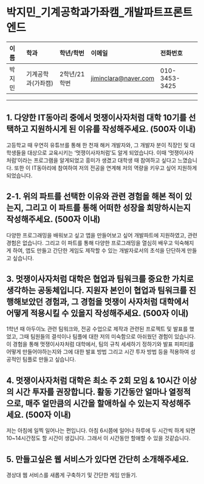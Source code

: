# 박지민_기계공학과가좌캠_개발파트프론트엔드

|이름|학과|학년/학번|이메일|전화번호
|:-|:-|:-|:-|:-|
|박지민|기계공학과(가좌캠)|2학년/21학번|jiminclara@naver.com|010-3453-3425|

---
## 1. 다양한 IT동아리 중에서 멋쟁이사자처럼 대학 10기를 선택하고 지원하시게 된 이유를 작성해주세요. (500자 이내)
고등학교 때 우연히 유튜브를 통해 한 천재 해커 개발자와, 그 개발자 분이 직장인 및 대학생들을 대상으로 교육시키는 ‘멋쟁이사자처럼’도 알게 되었습니다. 이때 ‘멋쟁이사자처럼’이라는 프로그램을 알게되었고 흥미가 생겼고 대학생 때 참여하고 싶다고 느꼈습니다. 또한 이 IT동아리에 참여하여 저의 전공을 연계해 저의 역량을 키우고 싶어 지원하게 되었습니다. 

## 2-1. 위의 파트를 선택한 이유와 관련 경험을 해본 적이 있는지, 그리고 이 파트를 통해 어떠한 성장을 희망하시는지 작성해주세요. (500자 이내)
다양한 프로그래밍을 배워보고 싶고 앱을 만들어보고 싶어 개발파트에 지원하였고, 관련 경험은 없습니다. 그리고 이 파트를 통해 다양한 프로그래밍을 열심히 배우고 익숙해지게 하여, 앱도 만들고 간단한 게임도 제작할 수 있는 개발자로서의 초석을 단단하게 만들고 싶습니다. 

## 3. 멋쟁이사자처럼 대학은 협업과 팀워크를 중요한 가치로 생각하는 공동체입니다. 지원자 본인이 협업과 팀워크를 진행해보았던 경험과, 그 경험을 멋쟁이 사자처럼 대학에서 어떻게 적용시킬 수 있을지 작성해주세요. (500자 이내)
1학년 때 아두이노 관련 팀워크와, 전공 수업으로 제작과 관련된 프로젝트 및 발표를 했었고, 그때 팀원들의 결석이나 팀플에 대한 저의 미숙함으로 아쉬웠던 경험이 있습니다. 이 경험을 통해 멋쟁이사자처럼 대학에서, 팀의 규칙 세세하기 정하기와 발표 피피티를 어떻게 만들어야하는지와 그에 대한 발표 방법 그리고 시간 투자 방법 등을 적용하여 성공적인 팀플로 만들고 싶습니다. 

## 4. 멋쟁이사자처럼 대학은 최소 주 2회 모임 & 10시간 이상의 시간 투자를 권장합니다. 활동 기간동안 얼마나 열정적으로, 매주 얼만큼의 시간을 할애하실 수 있는지 작성해주세요. (500자 이내)
저는 아침에 일찍 일어나는 편입니다. 아침 6시쯤에 일어나 하루에 두 시간씩 하게 되면 10~14시간정도 할 시간이 생깁니다. 그래서 이 시간동안 할애할 수 있을 것같습니다. 

## 5. 만들고싶은 웹 서비스가 있다면 간단히 소개해주세요.
경상대 웹 서비스를 새롭게 구축하기 및 간단한 게임 만들기. 

